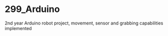 # 299_Arduino
2nd year Arduino robot project, movement, sensor and grabbing capabilities implemented
